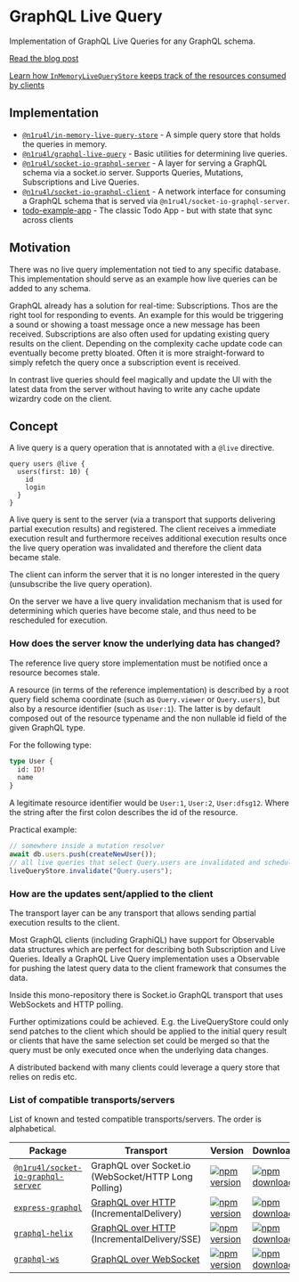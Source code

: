 # GraphQL Live Query

Implementation of GraphQL Live Queries for any GraphQL schema.

[Read the blog post](https://dev.to/n1ru4l/graphql-live-queries-with-socket-io-4mh6)

[Learn how `InMemoryLiveQueryStore` keeps track of the resources consumed by clients](https://dev.to/n1ru4l/collecting-graphql-live-query-resource-identifier-with-graphql-tools-5fm5)

## Implementation

- [`@n1ru4l/in-memory-live-query-store`](packages/in-memory-live-query-store) - A simple query store that holds the queries in memory.
- [`@n1ru4l/graphql-live-query`](packages/graphql-live-query) - Basic utilities for determining live queries.
- [`@n1ru4l/socket-io-graphql-server`](packages/socket-io-graphql-server) - A layer for serving a GraphQL schema via a socket.io server. Supports Queries, Mutations, Subscriptions and Live Queries.
- [`@n1ru4l/socket-io-graphql-client`](packages/socket-io-graphql-client) - A network interface for consuming a GraphQL schema that is served via `@n1ru4l/socket-io-graphql-server`.
- [todo-example-app](packages/todo-example) - The classic Todo App - but with state that sync across clients

## Motivation

There was no live query implementation not tied to any specific database. This implementation should serve as an example how live queries can be added to any schema.

GraphQL already has a solution for real-time: Subscriptions. Thos are the right tool for responding to events. An example for this would be triggering a sound or showing a toast message once a new message has been received. Subscriptions are also often used for updating existing query results on the client. Depending on the complexity cache update code can eventually become pretty bloated. Often it is more straight-forward to simply refetch the query once a subscription event is received.

In contrast live queries should feel magically and update the UI with the latest data from the server without having to write any cache update wizardry code on the client.

## Concept

A live query is a query operation that is annotated with a `@live` directive.

```gql
query users @live {
  users(first: 10) {
    id
    login
  }
}
```

A live query is sent to the server (via a transport that supports delivering partial execution results) and registered.
The client receives a immediate execution result and furthermore receives additional execution results once the live query operation was invalidated and therefore the client data became stale.

The client can inform the server that it is no longer interested in the query (unsubscribe the live query operation).

On the server we have a live query invalidation mechanism that is used for determining which queries have become stale, and thus need to be rescheduled for execution.

### How does the server know the underlying data has changed?

The reference live query store implementation must be notified once a resource becomes stale.

A resource (in terms of the reference implementation) is described by a root query field schema coordinate (such as `Query.viewer` or `Query.users`),
but also by a resource identifier (such as `User:1`). The latter is by default composed out of the resource typename and the non nullable id field of the given GraphQL type.

For the following type:

```graphql
type User {
  id: ID!
  name
}
```

A legitimate resource identifier would be `User:1`, `User:2`, `User:dfsg12`. Where the string after the first colon describes the id of the resource.

Practical example:

```js
// somewhere inside a mutation resolver
await db.users.push(createNewUser());
// all live queries that select Query.users are invalidated and scheduled for re-execution.
liveQueryStore.invalidate("Query.users");
```

### How are the updates sent/applied to the client

The transport layer can be any transport that allows sending partial execution results to the client.

Most GraphQL clients (including GraphiQL) have support for Observable data structures which are perfect for describing both Subscription and Live Queries. Ideally a GraphQL Live Query implementation uses a Observable for pushing the latest query data to the client framework that consumes the data.

Inside this mono-repository there is Socket.io GraphQL transport that uses WebSockets and HTTP polling.

Further optimizations could be achieved. E.g. the LiveQueryStore could only send patches to the client which should be applied to the initial query result or clients that have the same selection set could be merged so that the query must be only executed once when the underlying data changes.

A distributed backend with many clients could leverage a query store that relies on redis etc.

### List of compatible transports/servers

List of known and tested compatible transports/servers. The order is alphabetical.

| Package                                                                                                                          | Transport                                                                                   | Version                                                                                                                                                                         | Downloads                                                                                                                                                                          |
| -------------------------------------------------------------------------------------------------------------------------------- | ------------------------------------------------------------------------------------------- | ------------------------------------------------------------------------------------------------------------------------------------------------------------------------------- | ---------------------------------------------------------------------------------------------------------------------------------------------------------------------------------- |
| [`@n1ru4l/socket-io-graphql-server`](https://github.com/n1ru4l/graphql-live-queries/blob/main/packages/socket-io-graphql-server) | GraphQL over Socket.io (WebSocket/HTTP Long Polling)                                        | [![npm version](https://badge.fury.io/js/%40n1ru4l%2Fsocket-io-graphql-server.svg)](https://github.com/n1ru4l/graphql-live-queries/blob/main/packages/socket-io-graphql-server) | [![npm downloads](https://img.shields.io/npm/dm/@n1ru4l/socket-io-graphql-server.svg)](https://github.com/n1ru4l/graphql-live-queries/blob/main/packages/socket-io-graphql-server) |
| [`express-graphql`](https://github.com/graphql/express-graphql)                                                                  | [GraphQL over HTTP](https://github.com/graphql/graphql-over-http) (IncrementalDelivery)     | [![npm version](https://badge.fury.io/js/%40n1ru4l%2Fsocket-io-graphql-server.svg)](https://github.com/n1ru4l/graphql-live-queries/blob/main/packages/socket-io-graphql-server) | [![npm downloads](https://img.shields.io/npm/dm/@n1ru4l/socket-io-graphql-server.svg)](https://github.com/n1ru4l/graphql-live-queries/blob/main/packages/socket-io-graphql-server) |
| [`graphql-helix`](https://github.com/danielrearden/graphql-helix)                                                                | [GraphQL over HTTP](https://github.com/graphql/graphql-over-http) (IncrementalDelivery/SSE) | [![npm version](https://badge.fury.io/js/graphql-helix.svg)](https://github.com/danielrearden/graphql-helix)                                                                    | [![npm downloads](https://img.shields.io/npm/dm/graphql-helix.svg)](https://github.com/danielrearden/graphql-helix)                                                                |
| [`graphql-ws`](https://github.com/enisdenjo/graphql-ws)                                                                          | [GraphQL over WebSocket](https://github.com/graphql/graphql-over-http/pull/140)             | [![npm version](https://badge.fury.io/js/graphql-ws.svg)](https://github.com/enisdenjo/graphql-ws)                                                                              | [![npm downloads](https://img.shields.io/npm/dm/graphql-ws.svg)](https://github.com/enisdenjo/graphql-ws)                                                                          |
